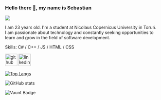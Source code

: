 ### Hello there 👋, my name is Sebastian
![](https://thorium.rocks/imgs/aboutme.png)

I am 23 years old. I'm a student at Nicolaus Copernicus University in Toruń. I am passionate about technology and constantly seeking opportunities to learn and grow in the field of software development.

Skills: C# / C++ / JS / HTML / CSS



[<img src='https://cdn.jsdelivr.net/npm/simple-icons@3.0.1/icons/github.svg' alt='github' height='40'>](https://github.com/https://github.com/SebastianSzt)  [<img src='https://cdn.jsdelivr.net/npm/simple-icons@3.0.1/icons/linkedin.svg' alt='linkedin' height='40'>](https://www.linkedin.com/in/https://www.linkedin.com/in/sebastianszt//)  

[![Top Langs](https://github-readme-stats.vercel.app/api/top-langs/?username=https://github.com/SebastianSzt)](https://github.com/anuraghazra/github-readme-stats)

![GitHub stats](https://github-readme-stats.vercel.app/api?username=sebastianszt&hide=contribs,prs)

![Vaunt Badge](https://api.vaunt.dev/v1/github/entities/https://github.com/SebastianSzt/contributions?format=svg&private=true)  

